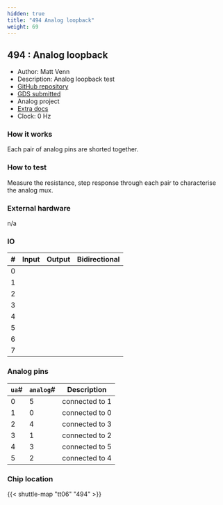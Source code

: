 ```yaml
---
hidden: true
title: "494 Analog loopback"
weight: 69
---
```


## 494 : Analog loopback

* Author: Matt Venn
* Description: Analog loopback test
* [GitHub repository](https://github.com/TinyTapeout/tt06-analog-loopback)
* [GDS submitted](https://github.com/TinyTapeout/tt06-analog-loopback/actions/runs/8324836549)
* Analog project
* [Extra docs]()
* Clock: 0 Hz

<!---

This file is used to generate your project datasheet. Please fill in the information below and delete any unused
sections.

You can also include images in this folder and reference them in the markdown. Each image must be less than
512 kb in size, and the combined size of all images must be less than 1 MB.
-->


### How it works

Each pair of analog pins are shorted together.

### How to test

Measure the resistance, step response through each pair to characterise the analog mux.

### External hardware

n/a


### IO

| #             | Input    | Output   | Bidirectional   |
| ------------- | -------- | -------- | --------------- |
| 0 |   |   |         |
| 1 |   |   |         |
| 2 |   |   |         |
| 3 |   |   |         |
| 4 |   |   |         |
| 5 |   |   |         |
| 6 |   |   |         |
| 7 |   |   |         |

### Analog pins

| `ua`#        | `analog`#        | Description         |
| ------------ | ---------------- | ------------------- |
| 0 | 5 | connected to 1           |
| 1 | 0 | connected to 0           |
| 2 | 4 | connected to 3           |
| 3 | 1 | connected to 2           |
| 4 | 3 | connected to 5           |
| 5 | 2 | connected to 4           |

### Chip location

{{< shuttle-map "tt06" "494" >}}
